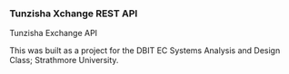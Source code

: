 ### Tunzisha Xchange REST API

Tunzisha Exchange API

This was built as a project for the DBIT EC Systems Analysis and Design Class; Strathmore University.
